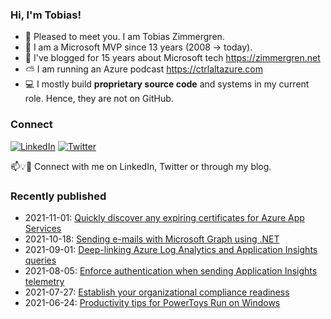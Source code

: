 ### Hi, I'm Tobias!
- 🔭 Pleased to meet you. I am Tobias Zimmergren.
- 🥇 I am a Microsoft MVP since 13 years (2008 -> today).
- 📰 I've blogged for 15 years about Microsoft tech https://zimmergren.net
- ⛅ I am running an Azure podcast https://ctrlaltazure.com
- 💻 I mostly build **proprietary source code** and systems in my current role. Hence, they are not on GitHub.

<!--![Top Code Languages](https://github-readme-stats.vercel.app/api/top-langs/?username=zimmergren&layout=compact)-->

### Connect
<a href="https://www.linkedin.com/in/zimmergren"><img src="https://img.shields.io/badge/LinkedIn--_.svg?style=social&logo=linkedin" alt="LinkedIn"></a> <a href="https://twitter.com/zimmergren"><img src="https://img.shields.io/twitter/follow/zimmergren?label=Twitter&style=social" alt="Twitter"></a>

📫💡🙏 Connect with me on LinkedIn, Twitter or through my blog.

### Recently published
- 2021-11-01: [Quickly discover any expiring certificates for Azure App Services](https://zimmergren.net/discover-expiring-azure-app-services-certificates/)
- 2021-10-18: [Sending e-mails with Microsoft Graph using .NET](https://zimmergren.net/sending-e-mails-using-microsoft-graph-using-dotnet/)
- 2021-09-01: [Deep-linking Azure Log Analytics and Application Insights queries](https://zimmergren.net/deep-linking-azure-log-analytics-and-app-insight-queries/)
- 2021-08-05: [Enforce authentication when sending Application Insights telemetry](https://zimmergren.net/enforce-authentication-when-sending-application-insights-telemetry/)
- 2021-07-27: [Establish your organizational compliance readiness](https://zimmergren.net/establish-cloud-compliance-readiness/)
- 2021-06-24: [Productivity tips for PowerToys Run on Windows](https://zimmergren.net/productivity-tips-powertoys-run-windows/)
